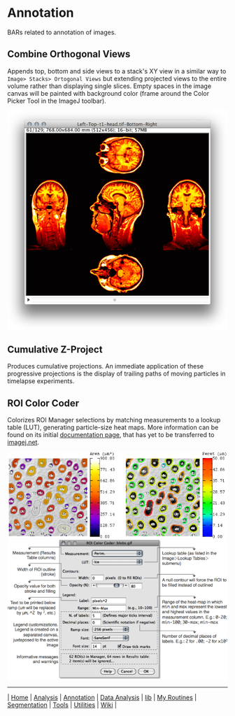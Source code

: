 # Annotation

BARs related to annotation of images.


## Combine Orthogonal Views
Appends top, bottom and side views to a stack's XY view in a similar way to
`Image> Stacks> Ortogonal Views` but extending projected views to the entire volume rather
than displaying single slices. Empty spaces in the image canvas will be painted with
background color (frame around the Color Picker Tool in the ImageJ toolbar).

![combine orthogonal views](../../../../../../../images/combine-orthogonal-views.png)


## Cumulative Z-Project
Produces cumulative projections. An immediate application of these progressive projections
is the display of trailing paths of moving particles in timelapse experiments.


## ROI Color Coder
Colorizes ROI Manager selections by matching measurements to a lookup table (LUT),
generating particle-size heat maps. More information can be found on its initial
[documentation page](http://imagejdocu.tudor.lu/doku.php?id=macro:roi_color_coder), that
has yet to be transferred to [imagej.net](http://imagej.net/).

   ![ROI Color Coder Output](../../../../../../../images/roi-color-coder-demo.png)
   ![ROI Color Coder Output](../../../../../../../images/roi-color-coder-prompt.png)




------
| [Home] | [Analysis] | [Annotation] | [Data Analysis] | [lib] | [My Routines] | [Segmentation] | [Tools] | [Utilities] | [Wiki] |

[Home]: https://github.com/tferr/Scripts
[Analysis]: https://github.com/tferr/Scripts/tree/master/BAR/src/main/resources/scripts/BAR/Analysis
[Annotation]: https://github.com/tferr/Scripts/tree/master/BAR/src/main/resources/scripts/BAR/Annotation
[Data Analysis]: https://github.com/tferr/Scripts/tree/master/BAR/src/main/resources/scripts/BAR/Data_Analysis
[lib]: https://github.com/tferr/Scripts/tree/master/BAR/src/main/resources/lib
[My Routines]: https://github.com/tferr/Scripts/tree/master/BAR/src/main/resources/scripts/BAR/My_Routines
[Segmentation]: https://github.com/tferr/Scripts/tree/master/BAR/src/main/resources/scripts/BAR/Segmentation
[Tools]: https://github.com/tferr/Scripts/tree/master/BAR/src/main/resources/tools
[Utilities]: https://github.com/tferr/Scripts/tree/master/BAR/src/main/resources/scripts/BAR/Utilities
[Wiki]: https://imagej.net/BAR
